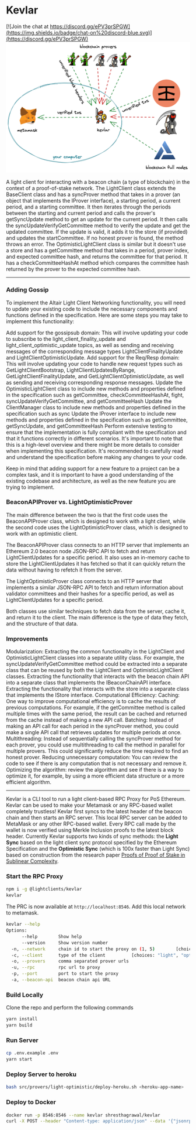 # Kevlar

[![Join the chat at https://discord.gg/ePV3prSPGW](https://img.shields.io/badge/chat-on%20discord-blue.svg)](https://discord.gg/ePV3prSPGW)
![KevlarArchitecture](./kevlar-architecture.png)

A light client for interacting with a beacon chain (a type of blockchain) in the context of a proof-of-stake network. The LightClient class extends the BaseClient class and has a syncProver method that takes in a prover (an object that implements the IProver interface), a starting period, a current period, and a starting committee. It then iterates through the periods between the starting and current period and calls the prover's getSyncUpdate method to get an update for the current period. It then calls the syncUpdateVerifyGetCommittee method to verify the update and get the updated committee. If the update is valid, it adds it to the store (if provided) and updates the startCommittee. If no honest prover is found, the method throws an error. The OptimisticLightClient class is similar but it doesn't use a store and has a getCommittee method that takes in a period, prover index, and expected committee hash, and returns the committee for that period. It has a checkCommitteeHashAt method which compares the committee hash returned by the prover to the expected committee hash.

---

### Adding Gossip

To implement the Altair Light Client Networking functionality, you will need to update your existing code to include the necessary components and functions defined in the specification. Here are some steps you may take to implement this functionality:

Add support for the gossipsub domain: This will involve updating your code to subscribe to the light_client_finality_update and light_client_optimistic_update topics, as well as sending and receiving messages of the corresponding message types LightClientFinalityUpdate and LightClientOptimisticUpdate.
Add support for the Req/Resp domain: This will involve updating your code to handle new request types such as GetLightClientBootstrap, LightClientUpdatesByRange, GetLightClientFinalityUpdate, and GetLightClientOptimisticUpdate, as well as sending and receiving corresponding response messages.
Update the OptimisticLightClient class to include new methods and properties defined in the specification such as getCommittee, checkCommitteeHashAt, fight, syncUpdateVerifyGetCommittee, and getCommitteeHash
Update the ClientManager class to include new methods and properties defined in the specification such as sync
Update the IProver interface to include new methods and properties defined in the specification such as getCommittee, getSyncUpdate, and getCommitteeHash
Perform extensive testing to ensure that the implementation is fully compliant with the specification and that it functions correctly in different scenarios.
It's important to note that this is a high-level overview and there might be more details to consider when implementing this specification. It's recommended to carefully read and understand the specification before making any changes to your code.

Keep in mind that adding support for a new feature to a project can be a complex task, and it is important to have a good understanding of the existing codebase and architecture, as well as the new feature you are trying to implement.

### BeaconAPIProver vs. LightOptimisticProver

The main difference between the two is that the first code uses the BeaconAPIProver class, which is designed to work with a light client, while the second code uses the LightOptimisticProver class, which is designed to work with an optimistic client.

The BeaconAPIProver class connects to an HTTP server that implements an Ethereum 2.0 beacon node JSON-RPC API to fetch and return LightClientUpdates for a specific period. It also uses an in-memory cache to store the LightClientUpdates it has fetched so that it can quickly return the data without having to refetch it from the server.

The LightOptimisticProver class connects to an HTTP server that implements a similar JSON-RPC API to fetch and return information about validator committees and their hashes for a specific period, as well as LightClientUpdates for a specific period.

Both classes use similar techniques to fetch data from the server, cache it, and return it to the client. The main difference is the type of data they fetch, and the structure of that data.

### Improvements

Modularization:
Extracting the common functionality in the LightClient and OptimisticLightClient classes into a separate utility class. For example, the syncUpdateVerifyGetCommittee method could be extracted into a separate class that can be reused by both the LightClient and OptimisticLightClient classes.
Extracting the functionality that interacts with the beacon chain API into a separate class that implements the IBeaconChainAPI interface.
Extracting the functionality that interacts with the store into a separate class that implements the IStore interface.
Computational Efficiency:
Caching: One way to improve computational efficiency is to cache the results of previous computations. For example, if the getCommittee method is called multiple times with the same period, the result can be cached and returned from the cache instead of making a new API call.
Batching: Instead of making an API call for each period in the syncProver method, you could make a single API call that retrieves updates for multiple periods at once.
Multithreading: Instead of sequentially calling the syncProver method for each prover, you could use multithreading to call the method in parallel for multiple provers. This could significantly reduce the time required to find an honest prover.
Reducing unnecessary computation: You can review the code to see if there is any computation that is not necessary and remove it.
Optimizing the algorithm: review the algorithm and see if there is a way to optimize it, for example, by using a more efficient data structure or a more efficient algorithm.

---

Kevlar is a CLI tool to run a light client-based RPC Proxy for PoS Ethereum. Kevlar can be used to make your Metamask or any RPC-based wallet completely trustless! Kevlar first syncs to the latest header of the beacon chain and then starts an RPC server. This local RPC server can be added to MetaMask or any other RPC-based wallet. Every RPC call made by the wallet is now verified using Merkle Inclusion proofs to the latest block header. Currently Kevlar supports two kinds of sync methods: the **Light Sync** based on the light client sync protocol specified by the Ethereum Specification and the **Optimistic Sync** (which is 100x faster than Light Sync) based on construction from the research paper [Proofs of Proof of Stake in Sublinear Complexity](https://arxiv.org/abs/2209.08673).

### Start the RPC Proxy

```bash
npm i -g @lightclients/kevlar
kevlar
```

The PRC is now available at `http://localhost:8546`. Add this local network to metamask.

```bash
kevlar --help
Options:
      --help        Show help                                          [boolean]
      --version     Show version number                                [boolean]
  -n, --network     chain id to start the proxy on (1, 5)        [choices: 1, 5]
  -c, --client      type of the client          [choices: "light", "optimistic"]
  -o, --provers     comma separated prover urls
  -u, --rpc         rpc url to proxy
  -p, --port        port to start the proxy                             [number]
  -a, --beacon-api  beacon chain api URL
```

### Build Locally

Clone the repo and perform the following commands

```bash
yarn install
yarn build
```

### Run Server

```bash
cp .env.example .env
yarn start
```

### Deploy Server to heroku

```bash
bash src/provers/light-optimistic/deploy-heroku.sh <heroku-app-name>
```

### Deploy to Docker

```bash
docker run -p 8546:8546 --name kevlar shresthagrawal/kevlar
curl -X POST --header "Content-type: application/json" --data '{"jsonrpc":"2.0","method":"eth_blockNumber","params":[],"id":1}' http://localhost:8546/
```
